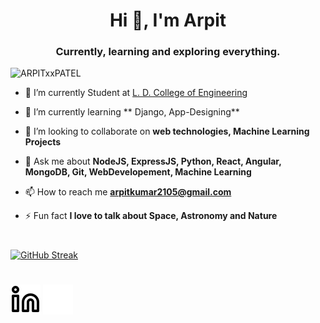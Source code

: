 <h1 align="center">Hi 👋, I'm Arpit</h1>
<h3 align="center">Currently, learning and exploring everything.</h3>

<p align="left"> <img src="https://komarev.com/ghpvc/?username=ARPITxxPATEL" alt="ARPITxxPATEL" /> </p>

- 🔭 I’m currently Student at [L. D. College of Engineering](https://ldce.ac.in)

- 🌱 I’m currently learning ** Django, App-Designing**

- 👯 I’m looking to collaborate on **web technologies, Machine Learning Projects**

- 💬 Ask me about **NodeJS, ExpressJS, Python, React, Angular, MongoDB, Git, WebDevelopement, Machine Learning**

- 📫 How to reach me **arpitkumar2105@gmail.com**

- ⚡ Fun fact **I love to talk about Space, Astronomy and Nature**

#


[![GitHub Streak](https://github-readme-streak-stats.herokuapp.com/?user=ARPITxxPATEL&theme=tokyonight_duo)](https://git.io/streak-stats)

#

[![website](./img/linkedin-light.svg)](https://linkedin.com/in/arpitkumar-patel#gh-light-mode-only)
[![website](./img/linkedin-dark.svg)](https://linkedin.com/in/arpitkumar-patel#gh-dark-mode-only)
&nbsp;&nbsp;

<!-- [![website](./img/instagram-light.svg)]()
[![website](./img/instagram-dark.svg)]() -->

#
